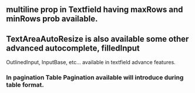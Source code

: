 ## multiline prop in Textfield having maxRows and minRows prob available.
## TextAreaAutoResize is also available some other advanced autocomplete, filledInput
OutlinedInput, InputBase, etc... available in textfield advance features.
### In pagination Table Pagination available will introduce during table format.
